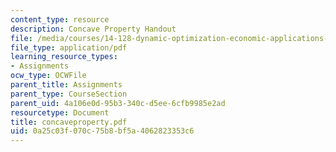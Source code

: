 ```yaml
---
content_type: resource
description: Concave Property Handout
file: /media/courses/14-128-dynamic-optimization-economic-applications-recursive-methods-spring-2003/0a25c03f070c75b8bf5a4062823353c6_concaveproperty.pdf
file_type: application/pdf
learning_resource_types:
- Assignments
ocw_type: OCWFile
parent_title: Assignments
parent_type: CourseSection
parent_uid: 4a106e0d-95b3-340c-d5ee-6cfb9985e2ad
resourcetype: Document
title: concaveproperty.pdf
uid: 0a25c03f-070c-75b8-bf5a-4062823353c6
---
```

